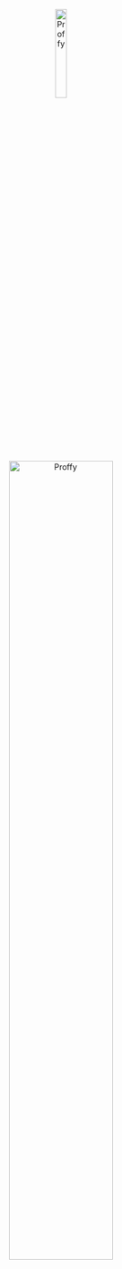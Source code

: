 <p align="center">
  <img alt="Proffy" src="assets/GoBarberMobileDemo.gif" width="20%">
</p>

<p align="center">
  <img alt="Proffy" src="assets/GoBarberWebDemo.gif" width="60%">
</p>
